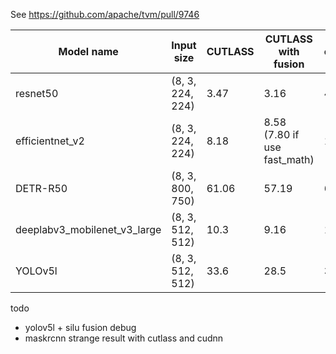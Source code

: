 See https://github.com/apache/tvm/pull/9746


Model name | Input size | CUTLASS | CUTLASS with fusion | cuDNN | AutoTVM | TensorRT
-- | -- | -- | -- | -- | -- | --
resnet50   | (8, 3, 224, 224) | 3.47 | 3.16 | 4.08|  4.14 | 2.53
efficientnet_v2 | (8, 3, 224, 224) | 8.18 | 8.58 (7.80 if use fast_math) | 14.0 | 13.2 | 5.25
DETR-R50            | (8, 3, 800, 750) | 61.06| 57.19 | 68.4 |80.5 | NA
deeplabv3_mobilenet_v3_large | (8, 3, 512, 512) | 10.3 | 9.16 | 17.5 | 15.9 | 19.2 (?)
YOLOv5l         |  (8, 3, 512, 512)| 33.6 | 28.5 | 34.8 | N/A | N/A

todo
- yolov5l + silu fusion debug
- maskrcnn strange result with cutlass and cudnn
